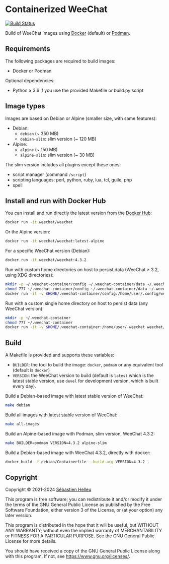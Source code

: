 # Containerized WeeChat

[![Build Status](https://github.com/weechat/weechat-container/workflows/CI/badge.svg)](https://github.com/weechat/weechat-container/actions?query=workflow%3A%22CI%22)

Build of WeeChat images using [Docker](https://www.docker.com/) (default) or [Podman](https://podman.io/).

## Requirements

The following packages are required to build images:

- Docker or Podman

Optional dependencies:

- Python ≥ 3.6 if you use the provided Makefile or build.py script

## Image types

Images are based on Debian or Alpine (smaller size, with same features):

- Debian:
  - `debian` (~ 350 MB)
  - `debian-slim`: slim version (~ 120 MB)
- Alpine:
  - `alpine` (~ 150 MB)
  - `alpine-slim`: slim version (~ 30 MB)

The slim version includes all plugins except these ones:

- script manager (command `/script`)
- scripting languages: perl, python, ruby, lua, tcl, guile, php
- spell

## Install and run with Docker Hub

You can install and run directly the latest version from the [Docker Hub](https://hub.docker.com/r/weechat/weechat):

```bash
docker run -it weechat/weechat
```

Or the Alpine version:

```bash
docker run -it weechat/weechat:latest-alpine
```

For a specific WeeChat version (Debian):

```bash
docker run -it weechat/weechat:4.3.2
```

Run with custom home directories on host to persist data (WeeChat ≥ 3.2, using XDG directories):

```bash
mkdir -p ~/.weechat-container/config ~/.weechat-container/data ~/.weechat-container/cache
chmod 777 ~/.weechat-container/config ~/.weechat-container/data ~/.weechat-container/cache
docker run -it -v $HOME/.weechat-container/config:/home/user/.config/weechat -v $HOME/.weechat-container/data:/home/user/.local/share/weechat -v $HOME/.weechat-container/cache:/home/user/.cache/weechat weechat/weechat
```

Run with a custom single home directory on host to persist data (any WeeChat version):

```bash
mkdir -p ~/.weechat-container
chmod 777 ~/.weechat-container
docker run -it -v $HOME/.weechat-container:/home/user/.weechat weechat/weechat weechat -d /home/user/.weechat
```

## Build

A Makefile is provided and supports these variables:

- `BUILDER`: the tool to build the image: `docker`, `podman` or any equivalent tool (default is `docker`)
- `VERSION`: the WeeChat version to build (default is `latest` which is the latest stable version, use `devel` for development version, which is built every day).

Build a Debian-based image with latest stable version of WeeChat:

```bash
make debian
```

Build all images with latest stable version of WeeChat:

```bash
make all-images
```

Build an Alpine-based image with Podman, slim version, WeeChat 4.3.2:

```bash
make BUILDER=podman VERSION=4.3.2 alpine-slim
```

Build a Debian-based image with WeeChat 4.3.2, directly with docker:

```bash
docker build -f debian/Containerfile --build-arg VERSION=4.3.2 .
```

## Copyright

Copyright © 2021-2024 [Sébastien Helleu](https://github.com/flashcode)

This program is free software; you can redistribute it and/or modify
it under the terms of the GNU General Public License as published by
the Free Software Foundation; either version 3 of the License, or
(at your option) any later version.

This program is distributed in the hope that it will be useful,
but WITHOUT ANY WARRANTY; without even the implied warranty of
MERCHANTABILITY or FITNESS FOR A PARTICULAR PURPOSE.  See the
GNU General Public License for more details.

You should have received a copy of the GNU General Public License
along with this program.  If not, see <https://www.gnu.org/licenses/>.
